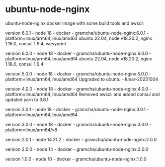 # ubuntu-node-nginx
ubuntu-node-nginx docker image with some build tools and awscli 

version 6.0.1 - node 18 - docker - gramcha/ubuntu-node-nginx:6.0.1 - platform=linux/arm64,linux/amd64
ubuntu 22.04, node v18.20.2, nginx 1.18.0, consul 1.9.4, wesyprint

version 6.0.0 - node 18 - docker - gramcha/ubuntu-node-nginx:6.0.0 - platform=linux/arm64,linux/amd64
ubuntu 22.04, node v18.20.2, nginx 1.18.0, consul 1.9.4

version 5.0.0 - node 18 - docker - gramcha/ubuntu-node-nginx:5.0.0 - platform=linux/arm64,linux/amd64
Upgraded to ubuntu - lunar-20231004

version 4.0.0 - node 18 - docker - gramcha/ubuntu-node-nginx:4.0.0 - platform=linux/arm64,linux/amd64
Removed awscli and added consul and updated yarn to 3.6.1

version 3.0.1 - node 18 - docker - gramcha/ubuntu-node-nginx:3.0.1 - platform=linux/arm64,linux/amd64

version 3.0.0 - node 18 - docker - gramcha/ubuntu-node-nginx:3.0.0 - platform=linux/arm64/v8

version 2.0.1 - node 14.21.2 - docker - gramcha/ubuntu-node-nginx:2.0.0

version 2.0.0 - node 14 - docker - gramcha/ubuntu-node-nginx:2.0.0

version 1.0.0 - node 10 - docker - gramcha/ubuntu-node-nginx:1.0.0
